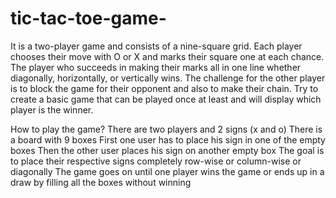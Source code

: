 # tic-tac-toe-game-
It is a two-player game and consists of a nine-square grid. Each player chooses their move with O or
X and marks their square one at each chance. The player who succeeds in making their marks all in
one line whether diagonally, horizontally, or vertically wins. The challenge for the other player is to
block the game for their opponent and also to make their chain. Try to create a basic game that can
be played once at least and will display which player is the winner.

How to play the game?
There are two players and 2 signs (x and o)
There is a board with 9 boxes
First one user has to place his sign in one of the empty boxes
Then the other user places his sign on another empty box
The goal is to place their respective signs completely row-wise or column-wise or
diagonally
The game goes on until one player wins the game or ends up in a draw by filling all
the boxes without winning

